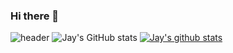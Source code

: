### Hi there 👋

![header](https://capsule-render.vercel.app/api?type=cylinder&color=auto&height=300&section=header&text=Geon%20Jae%20Oh&fontSize=90)
![Jay's GitHub stats](https://github-readme-stats.vercel.app/api?username=jaydatum&show_icons=true&theme=radical)
[![Jay's github stats](https://github-readme-stats.vercel.app/api/top-langs/?username=jaydatum&show_icons=true&hide_border=true&title_color=004386&icon_color=004386&layout=compact)](https://github.com/jaydatum)

 
<!--
**jaydatum/jaydatum** is a ✨ _special_ ✨ repository because its `README.md` (this file) appears on your GitHub profile.

Here are some ideas to get you started:

- 🔭 I’m currently working on ...
- 🌱 I’m currently learning ...
- 👯 I’m looking to collaborate on ...
- 🤔 I’m looking for help with ...
- 💬 Ask me about ...
- 📫 How to reach me: ...
- 😄 Pronouns: ...
- ⚡ Fun fact: ...
-->
